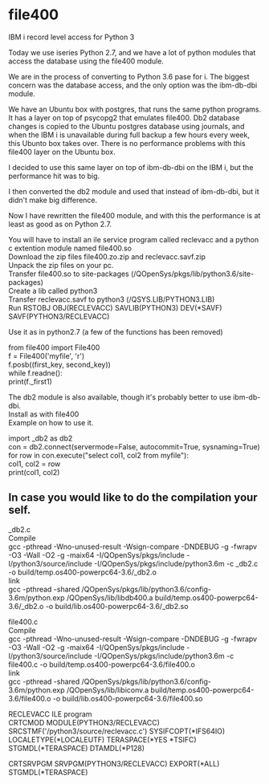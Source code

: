 # file400

IBM i record level access for Python 3 

Today we use iseries Python 2.7, and we have a lot of python modules that access the database using the file400 module.

We are in the process of converting to Python 3.6 pase for i.
The biggest concern was the database access, and the only option was the ibm-db-dbi module.

We have an Ubuntu box with postgres, that runs the same python programs.  
It has a layer on top of psycopg2 that emulates file400. 
Db2 database changes is copied to the Ubuntu postgres database using journals, and when the IBM i is unavailable during full backup a few hours every week, this Ubunto box takes over.
There is no performance problems with this file400 layer on the Ubuntu box. 

I decided to use this same layer on top of ibm-db-dbi on the IBM i, but the performance hit was to big.

I then converted the db2 module and used that instead of ibm-db-dbi, but it didn't make big difference.

Now I have rewritten the file400 module, and with this the performance is at least as good as on Python 2.7.

You will have to install an ile service program called reclevacc and a python c extention module named file400.so  
Download the zip files file400.zo.zip and reclevacc.savf.zip  
Unpack the zip files on your pc.  
Transfer file400.so to site-packages (/QOpenSys/pkgs/lib/python3.6/site-packages)  
Create a lib called python3  
Transfer reclevacc.savf to python3 (/QSYS\.LIB/PYTHON3.LIB)  
Run RSTOBJ OBJ(RECLEVACC) SAVLIB(PYTHON3) DEV(\*SAVF) SAVF(PYTHON3/RECLEVACC)  
  
Use it as in python2.7 (a few of the functions has been removed)  

from file400 import File400  
f = File400('myfile', 'r')  
f.posb((first_key, second_key))  
while f.readne():  
  print(f._first1)  


The db2 module is also available, though it's probably better to use ibm-db-dbi.  
Install as with file400  
Example on how to use it.  
  
import \_db2 as db2  
con = db2.connect(servermode=False, autocommit=True, sysnaming=True)  
for row in con.execute("select col1, col2 from myfile"):  
    col1, col2 = row  
    print(col1, col2)  

  
## In case you would like to do the compilation your self.
\_db2.c  
Compile  
gcc -pthread -Wno-unused-result -Wsign-compare -DNDEBUG -g -fwrapv -O3 -Wall -O2 -g -maix64 -I/QOpenSys/pkgs/include -I/python3/source/include -I/QOpenSys/pkgs/include/python3.6m -c \_db2.c -o build/temp.os400-powerpc64-3.6/\_db2.o  
link  
gcc -pthread -shared /QOpenSys/pkgs/lib/python3.6/config-3.6m/python.exp /QOpenSys/lib/libdb400.a build/temp.os400-powerpc64-3.6/\_db2.o -o build/lib.os400-powerpc64-3.6/\_db2.so  

file400.c  
Compile  
gcc -pthread -Wno-unused-result -Wsign-compare -DNDEBUG -g -fwrapv -O3 -Wall -O2 -g -maix64 -I/QOpenSys/pkgs/include -I/python3/source/include -I/QOpenSys/pkgs/include/python3.6m -c file400.c -o build/temp.os400-powerpc64-3.6/file400.o  
link  
gcc -pthread -shared /QOpenSys/pkgs/lib/python3.6/config-3.6m/python.exp /QOpenSys/lib/libiconv.a build/temp.os400-powerpc64-3.6/file400.o -o build/lib.os400-powerpc64-3.6/file400.so  
  
RECLEVACC ILE program  
CRTCMOD MODULE(PYTHON3/RECLEVACC) SRCSTMF('/python3/source/reclevacc.c')
SYSIFCOPT(*IFS64IO) LOCALETYPE(*LOCALEUTF)
TERASPACE(*YES *TSIFC) STGMDL(*TERASPACE) DTAMDL(*P128)  

CRTSRVPGM SRVPGM(PYTHON3/RECLEVACC) EXPORT(*ALL) STGMDL(*TERASPACE)  
